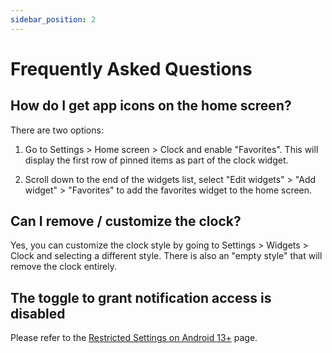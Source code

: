 ```yaml
---
sidebar_position: 2
---
```


# Frequently Asked Questions

## How do I get app icons on the home screen?

There are two options: 

1. Go to Settings > Home screen > Clock and enable "Favorites". This will display the first row of pinned items
as part of the clock widget.

2. Scroll down to the end of the widgets list, select "Edit widgets" > "Add widget" > "Favorites" to add
the favorites widget to the home screen.

## Can I remove / customize the clock?

Yes, you can customize the clock style by going to Settings > Widgets > Clock and selecting a different
style. There is also an "empty style" that will remove the clock entirely.

## The toggle to grant notification access is disabled

Please refer to the [Restricted Settings on Android 13+](/docs/user-guide/troubleshooting/restricted-settings) page.

